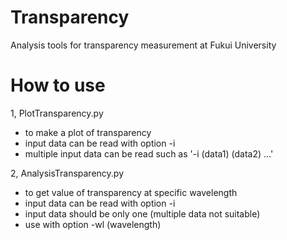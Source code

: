 # Transparency
Analysis tools for transparency measurement at Fukui University

# How to use
1, PlotTransparency.py
   - to make a plot of transparency
   - input data can be read with option -i
   - multiple input data can be read such as '-i (data1) (data2) ...'

2, AnalysisTransparency.py
   - to get value of transparency at specific wavelength
   - input data can be read with option -i
   - input data should be only one (multiple data not suitable)
   - use with option -wl (wavelength)